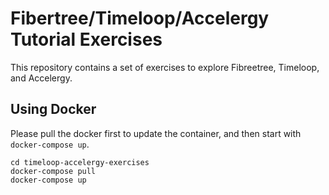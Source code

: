 Fibertree/Timeloop/Accelergy Tutorial Exercises
======================================

This repository contains a set of exercises to explore Fibreetree, Timeloop, and Accelergy.

## Using Docker

Please pull the docker first to update the container, and then start with `docker-compose up`. 
```
cd timeloop-accelergy-exercises
docker-compose pull
docker-compose up
```
